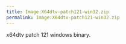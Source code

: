 ```yaml
---
title: Image:X64dtv-patch121-win32.zip
permalink: Image:X64dtv-patch121-win32.zip
---
```


x64dtv patch 121 windows binary.
